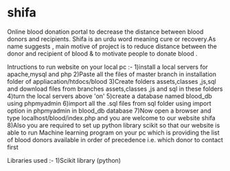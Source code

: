 # shifa
Online blood donation portal to decrease the distance between blood donors and recipients.
Shifa is an urdu word meaning cure or recovery.As name suggests , main motive of project is to reduce distance between the donor and recipient of blood & to motivate people to donate blood .

Intructions to run website on your local pc :- 
1)install a local servers for apache,mysql and php
2)Paste all the files of master branch in installation folder of appliacation/htdocs/blood
3)Create folders assets,classes ,js,sql and download files from branches assets,classes ,js and sql in these folders
4)turn the local servers above 'on'
5)create a database named blood_db using phpmyadmin
6)import all the .sql files from sql folder using import option in phpmyadmin in blood_db database
7)Now open a browser and type localhost/blood/index.php and you are welcome to our website shifa
8)Also you are required to set up python library scikit so that our website is able to run   Machine learning program on your pc which is providing the list of blood donors available in order of precedence i.e. which donor to contact first


Libraries used :-
1)Scikit library (python)

